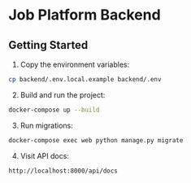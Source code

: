 # Job Platform Backend

## Getting Started

1. Copy the environment variables:
```bash
cp backend/.env.local.example backend/.env
```

2. Build and run the project:
```bash
docker-compose up --build
```

3. Run migrations:
```bash
docker-compose exec web python manage.py migrate
```

4. Visit API docs:
```
http://localhost:8000/api/docs
```
